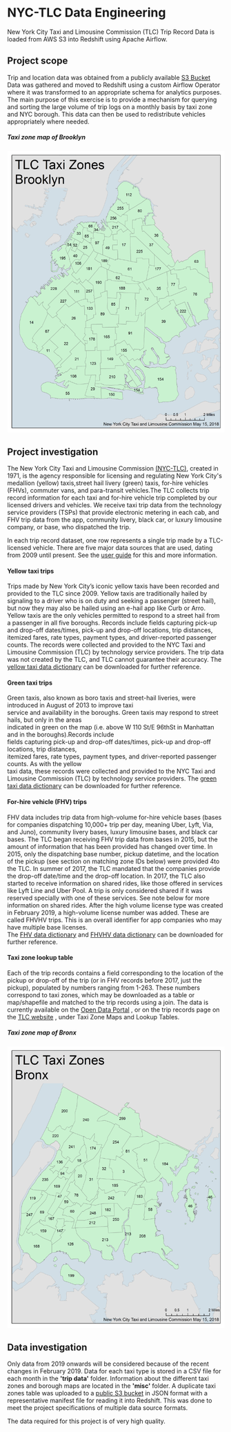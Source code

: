 # NYC-TLC Data Engineering

New York City Taxi and Limousine Commission (TLC) Trip Record Data is loaded from AWS S3 into Redshift 
using Apache Airflow.

## Project scope

Trip and location data was obtained from a publicly available [S3 Bucket](https://s3.console.aws.amazon.com/s3/buckets/nyc-tlc/?region=eu-central-1) 
Data was gathered and moved to Redshift using a custom  Airflow Operator where it was transformed to an appropriate 
schema for analytics purposes. The main purpose of this exercise is to provide a mechanism for querying and sorting the
large volume of trip logs on a monthly basis by taxi zone and NYC borough. This data can then be used to redistribute 
vehicles appropriately where needed.

##### Taxi zone map of Brooklyn
![Brooklyn Map](maps/taxi_zone_map_brooklyn.jpg)

## Project investigation

The New York City Taxi and Limousine Commission [(NYC-TLC)](https://www1.nyc.gov/site/tlc/about/tlc-trip-record-data.page), 
created in 1971, is the agency responsible for licensing and 
regulating New York City's medallion (yellow) taxis,street hail livery (green) taxis, for-hire  vehicles  (FHVs), 
commuter vans,  and  para-transit  vehicles.The  TLC  collects trip  record information for each taxi and for-hire 
vehicle trip completed by our licensed drivers and vehicles. We  receive  taxi  trip  data  from the  technology service
providers (TSPs)  that provide  electronic metering  in  each  cab,  and  FHV trip data  from  the  app,  community 
livery,  black  car,  or  luxury limousine company, or base, who dispatched the trip.

In each trip record dataset, one row represents a single trip made by a TLC-licensed vehicle.
There are five major data sources that are used, dating from 2009 until present. 
See the [user guide](https://www1.nyc.gov/assets/tlc/downloads/pdf/trip_record_user_guide.pdf) for this and more 
information.

#### Yellow taxi trips

Trips made by New York City’s iconic yellow taxis have been recorded and provided to the TLC since 2009. 
Yellow taxis are traditionally hailed by signaling to a driver who is on duty and seeking a passenger (street hail), 
but now they may also be hailed using an e-hail app like Curb or Arro. Yellow taxis are the only vehicles permitted to 
respond to a street hail from a passenger in all five boroughs. 
Records include fields capturing pick-up and drop-off dates/times, pick-up and drop-off locations, trip distances, 
itemized fares, rate types, payment types, and driver-reported passenger counts. 
The records were  collected  and  provided  to  the  NYC  Taxi  and  Limousine  Commission  (TLC)  by technology service 
providers. The trip  data  was  not  created  by  the  TLC,  and  TLC cannot guarantee their accuracy.
The [yellow taxi data dictionary](https://data.cityofnewyork.us/api/views/biws-g3hs/files/eb3ccc47-317f-4b2a-8f49-5a684b0b1ecc?download=true&filename=data_dictionary_trip_records_yellow.pdf) 
can be downloaded for further reference.

#### Green taxi trips

Green taxis, also known as boro taxis and street-hail liveries, were introduced in August of 2013 to improve   taxi   
service   and   availability   in   the boroughs. Green taxis may respond to street hails, but  only  in  the  areas  
indicated  in green  on  the map (i.e. above W 110 St/E 96thSt in Manhattan and in the boroughs).Records  include  
fields  capturing  pick-up  and drop-off    dates/times,    pick-up    and    drop-off locations,   trip   distances,   
itemized   fares,   rate types,    payment    types,    and    driver-reported passenger  counts.  As  with  the  yellow  
taxi  data, these  records  were  collected  and  provided  to the NYC Taxi and Limousine Commission (TLC) by technology 
service  providers. 
The [green taxi data dictionary](https://data.cityofnewyork.us/api/views/hvrh-b6nb/files/65544d38-ab44-4187-a789-5701b114a754?download=true&filename=data_dictionary_trip_records_green.pdf) 
can be downloaded for further reference.

#### For-hire vehicle (FHV) trips
 
FHV  data  includes  trip  data  from  high-volume  for-hire  vehicle  bases  (bases for  companies dispatching  10,000+
trip  per  day,  meaning  Uber,  Lyft,  Via,  and  Juno),  community  livery  bases, luxury limousine bases, and black 
car bases. The TLC began receiving FHV trip data from bases in 2015, but the amount of information that has been 
provided  has  changed  over  time.  In 2015,  only  the  dispatching  base  number,  pickup datetime, and the 
location of the pickup (see section on matching zone IDs below) were provided 
4to  the  TLC.  In  summer  of  2017,  the  TLC  mandated  that  the  companies  provide  the  drop-off date/time 
and the drop-off location. In 2017, the TLC also started to receive information on shared rides, like those offered 
in services like Lyft Line and Uber Pool. A trip is only considered shared if it was reserved specially with one of 
these services. See note below for more information on shared rides. After the high volume license type was created 
in February 2019, a high-volume license number was added. These are called FHVHV trips.
This is an overall identifier for app companies who may have multiple base licenses.  
The [FHV data dictionary](https://data.cityofnewyork.us/api/views/am94-epxh/files/0341cc01-520a-49eb-bc3c-94f6c35c6355?download=true&filename=data_dictionary_trip_records_fhv.pdf) 
and [FHVHV data dictionary](https://www1.nyc.gov/assets/tlc/downloads/pdf/data_dictionary_trip_records_hvfhs.pdf)
can be downloaded for further reference.

#### Taxi zone lookup table

Each of the trip records contains a field corresponding to the location of the pickup or drop-off of the trip 
(or in FHV records before 2017, just the pickup), populated by numbers ranging from 1-263. 
These numbers correspond to taxi zones, which may be downloaded as a table or map/shapefile and matched to the trip 
records using a join. 
The data is currently available on the [Open Data Portal](https://data.cityofnewyork.us/Transportation/NYC-Taxi-Zones/d3c5-ddgc)
, or on the  trip records    page on    the [TLC website](https://www1.nyc.gov/site/tlc/about/tlc-trip-record-data.page)
, under Taxi Zone Maps and Lookup Tables. 

##### Taxi zone map of Bronx
![Bronx Map](maps/taxi_zone_map_bronx.jpg)
 
 ## Data investigation
 
Only data from 2019 onwards will be considered because of the recent changes in February 2019.
 Data for each taxi type is stored in a CSV file for each  month in  the **'trip data'** folder. 
 Information about the different taxi zones and borough maps are located in the **'misc'** folder.
 A duplicate taxi zones table was uploaded to a [public S3 bucket](https://s3.console.aws.amazon.com/s3/buckets/nyc-tlc-udacity/) 
 in JSON format with a representative manifest file for reading it into Redshift. This was done to meet the project 
 specifications of multiple data source formats. 

 The data required for this project is of very high quality. 
 